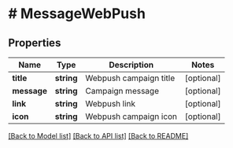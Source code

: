 # # MessageWebPush

## Properties

Name | Type | Description | Notes
------------ | ------------- | ------------- | -------------
**title** | **string** | Webpush campaign title | [optional] 
**message** | **string** | Campaign message | [optional] 
**link** | **string** | Webpush link | [optional] 
**icon** | **string** | Webpush campaign icon | [optional] 

[[Back to Model list]](../../README.md#documentation-for-models) [[Back to API list]](../../README.md#documentation-for-api-endpoints) [[Back to README]](../../README.md)


